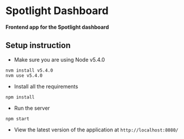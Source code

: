 # Spotlight Dashboard
**Frontend app for the Spotlight dashboard**

## Setup instruction

 - Make sure you are using Node v5.4.0
 ```
nvm install v5.4.0
nvm use v5.4.0
 ```

 - Install all the requirements
 ```
npm install
 ```

 - Run the server
 ```
npm start
 ```
 - View the latest version of the application at `http://localhost:8080/`

